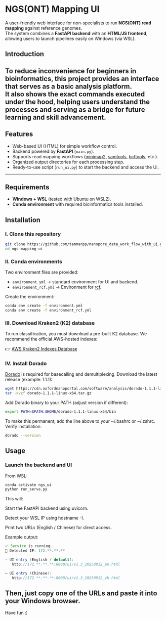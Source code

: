 # NGS(ONT) Mapping UI

A user-friendly web interface for non-specialists to run **NGS(ONT) read mapping** against reference genomes.  
The system combines a **FastAPI backend** with an **HTML/JS frontend**, allowing users to launch pipelines easily on Windows (via WSL).

## Introduction

To reduce inconvenience for beginners in bioinformatics, this project provides an interface that serves as a basic analysis platform.  
It also shows the exact commands executed under the hood, helping users understand the processes and serving as a bridge for future learning and skill advancement.
---

## Features
- Web-based UI (HTML) for simple workflow control.
- Backend powered by **FastAPI** (`main.py`).
- Supports read mapping workflows ([minimap2](https://github.com/lh3/minimap2), [samtools](https://github.com/samtools/samtools), [bcftools](https://github.com/samtools/bcftools), etc.).
- Organized output directories for each processing step.
- Ready-to-use script (`run_ui.py`) to start the backend and access the UI.

---

## Requirements
- **Windows + WSL** (tested with Ubuntu on WSL2).
- **Conda environment** with required bioinformatics tools installed.

## Installation

### I. Clone this repository
```bash
git clone https://github.com/tanmanpp/nanopore_data_work_flow_with_ui.git
cd ngs-mapping-ui
```

### II. Conda environments
Two environment files are provided:
- `environment.yml` → standard environment for UI and backend.
- `environment_rcf.yml` → Environment for [rcf](https://github.com/khyox/recentrifuge).

Create the environment:
```bash
conda env create -f environment.yml
conda env create -f environment_rcf.yml
```
### III. Download Kraken2 (K2) database
To run classification, you must download a pre-built K2 database.
We recommend the official AWS-hosted indexes:

👉 [AWS Kraken2 Indexes Database](https://benlangmead.github.io/aws-indexes/k2)

### IV. Install Dorado
[Dorado](https://github.com/nanoporetech/dorado) is required for basecalling and demultiplexing.
Download the latest release (example: 1.1.1):
```bash
wget https://cdn.oxfordnanoportal.com/software/analysis/dorado-1.1.1-linux-x64.tar.gz
tar -xvzf dorado-1.1.1-linux-x64.tar.gz
```
Add Dorado binary to your PATH (adjust version if different):

```bash
export PATH=$PATH:$HOME/dorado-1.1.1-linux-x64/bin
```
To make this permanent, add the line above to your ~/.bashrc or ~/.zshrc.
Verify installation:

```bash
dorado --version
```


## Usage
### Launch the backend and UI

From WSL:
```bash
conda activate ngs_ui
python run_serve.py
```
This will:

Start the FastAPI backend using uvicorn.

Detect your WSL IP using hostname -I.

Print two URLs (English / Chinese) for direct access.

Example output:
```java
✅ Service is running
🔎 Detected IP: 172.**.**.**

— UI entry (English / default):
   http://172.**.**.**:8000/ui/v1.3_20250812_en.html

— UI entry (Chinese):
   http://172.**.**.**:8000/ui/v1.3_20250812_zh.html
```

## Then, just copy one of the URLs and paste it into your Windows browser. 

Have fun :)


